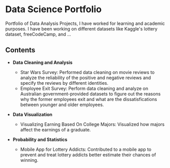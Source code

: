 # Data Science Portfolio
Portfolio of Data Analysis Projects, I have worked for learning and academic purposes. I have been working on different datasets like Kaggle's lottery dataset, freeCodeCamp, and ...
## Contents
* **Data Cleaning and Analysis**
  * Star Wars Survey: Performed data cleaning on movie reviews to analyze the reliability of the positive and negative reviews and specify the reviews by different identities.
  * Employee Exit Survey: Perform data cleaning and analyze on Australian government-provided datasets to figure out the reasons why the former employees exit and what are the dissatisfications between younger and older employees.

* **Data Visualization**
  * Visualizing Earning Based On College Majors: Visualized how majors affect the earnings of a graduate.

* **Probability and Statistics**
  * Mobile App for Lottery Addicts: Contributed to a mobile app to prevent and treat lottery addicts better estimate their chances of winning.
  
